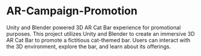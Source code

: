 # AR-Campaign-Promotion
Unity and Blender powered 3D AR Cat Bar experience for promotional purposes.  This project utilizes Unity and Blender to create an immersive 3D AR Cat Bar to promote a fictitious cat-themed bar. Users can interact with the 3D environment, explore the bar, and learn about its offerings.
